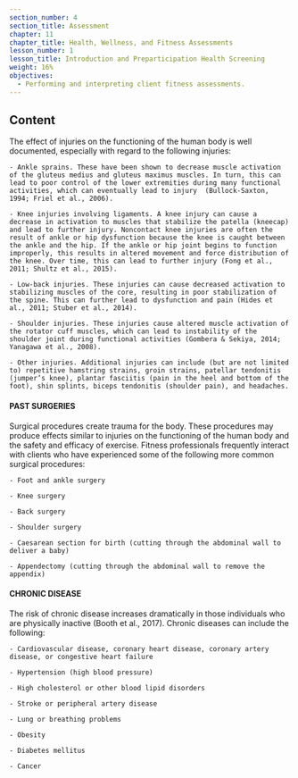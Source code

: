 ```yaml
---
section_number: 4
section_title: Assessment
chapter: 11
chapter_title: Health, Wellness, and Fitness Assessments
lesson_number: 1
lesson_title: Introduction and Preparticipation Health Screening
weight: 16%
objectives:
  - Performing and interpreting client fitness assessments.
---
```


## Content
The effect of injuries on the functioning of the human body is well documented, especially with regard to the following injuries:

	- Ankle sprains. These have been shown to decrease muscle activation of the gluteus medius and gluteus maximus muscles. In turn, this can lead to poor control of the lower extremities during many functional activities, which can eventually lead to injury  (Bullock-Saxton, 1994; Friel et al., 2006).

	- Knee injuries involving ligaments. A knee injury can cause a decrease in activation to muscles that stabilize the patella (kneecap) and lead to further injury. Noncontact knee injuries are often the result of ankle or hip dysfunction because the knee is caught between the ankle and the hip. If the ankle or hip joint begins to function improperly, this results in altered movement and force distribution of the knee. Over time, this can lead to further injury (Fong et al., 2011; Shultz et al., 2015).

	- Low-back injuries. These injuries can cause decreased activation to stabilizing muscles of the core, resulting in poor stabilization of the spine. This can further lead to dysfunction and pain (Hides et al., 2011; Stuber et al., 2014).

	- Shoulder injuries. These injuries cause altered muscle activation of the rotator cuff muscles, which can lead to instability of the shoulder joint during functional activities (Gombera & Sekiya, 2014; Yanagawa et al., 2008).

	- Other injuries. Additional injuries can include (but are not limited to) repetitive hamstring strains, groin strains, patellar tendonitis (jumper’s knee), plantar fasciitis (pain in the heel and bottom of the foot), shin splints, biceps tendonitis (shoulder pain), and headaches.

#### PAST SURGERIES

Surgical procedures create trauma for the body. These procedures may produce effects similar to injuries on the functioning of the human body and the safety and efficacy of exercise. Fitness professionals frequently interact with clients who have experienced some of the following more common surgical procedures:

	- Foot and ankle surgery

	- Knee surgery

	- Back surgery

	- Shoulder surgery

	- Caesarean section for birth (cutting through the abdominal wall to deliver a baby)

	- Appendectomy (cutting through the abdominal wall to remove the appendix)

#### CHRONIC DISEASE

The risk of chronic disease increases dramatically in those individuals who are physically inactive (Booth et al., 2017). Chronic diseases can include the following:

	- Cardiovascular disease, coronary heart disease, coronary artery disease, or congestive heart failure

	- Hypertension (high blood pressure)

	- High cholesterol or other blood lipid disorders

	- Stroke or peripheral artery disease

	- Lung or breathing problems

	- Obesity

	- Diabetes mellitus

	- Cancer